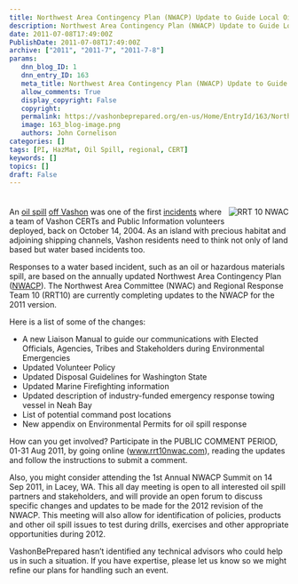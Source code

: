 ```yaml
---
title: Northwest Area Contingency Plan (NWACP) Update to Guide Local Oil Spill Response
description: Northwest Area Contingency Plan (NWACP) Update to Guide Local Oil Spill Response
date: 2011-07-08T17:49:00Z
PublishDate: 2011-07-08T17:49:00Z
archive: ["2011", "2011-7", "2011-7-8"]
params:
   dnn_blog_ID: 1
   dnn_entry_ID: 163
   meta_title: Northwest Area Contingency Plan (NWACP) Update to Guide Local Oil Spill Response
   allow_comments: True
   display_copyright: False
   copyright: 
   permalink: https://vashonbeprepared.org/en-us/Home/EntryId/163/Northwest-Area-Contingency-Plan-NWACP-Update-to-Guide-Local-Oil-Spill-Response
   image: 163_blog-image.png
   authors: John Cornelison
categories: []
tags: [PI, HazMat, Oil Spill, regional, CERT]
keywords: []
topics: []
draft: False
---
```


<div class="wlWriterHeaderFooter" style="padding-bottom: 4px; margin: 0px; padding-left: 0px; padding-right: 0px; float: none; padding-top: 4px;"> </div>
<p><img align="right" style="margin: 0px 0px 5px 5px; display: inline; float: right;" alt="RRT 10 NWAC" src="http://www.rrt10nwac.com/Images/bnr_left.jpg" />An <a href="http://www.komonews.com/news/archive/4136096.html" target="_blank">oil spill</a> <a href="http://community.seattletimes.nwsource.com/archive/?date=20041108&amp;slug=oilspill08m" target="_blank">off Vashon</a> was one of the first <a href="http://www.seattlepi.com/default/article/Tanker-blamed-for-oil-spill-off-Vashon-1162729.php" target="_blank">incidents</a> where a team of Vashon CERTs and Public Information volunteers deployed, back on October 14, 2004. As an island with precious habitat and adjoining shipping channels, Vashon residents need to think not only of land based but water based incidents too.</p>
<p>Responses to a water based incident, such as an oil or hazardous materials spill, are based on the annually updated Northwest Area Contingency Plan (<a href="www.rrt10nwac.com/NWACP/" target="_blank">NWACP</a>). The Northwest Area Committee (NWAC) and Regional Response Team 10 (RRT10) are currently completing updates to the NWACP for the 2011 version.</p>
<p>Here is a list of some of the changes:</p>
<ul>
    <li>A new Liaison Manual to guide our communications with Elected Officials, Agencies, Tribes and Stakeholders during Environmental Emergencies </li>
    <li>Updated Volunteer Policy </li>
    <li>Updated Disposal Guidelines for Washington State </li>
    <li>Updated Marine Firefighting information </li>
    <li>Updated description of industry-funded emergency response towing vessel in Neah Bay </li>
    <li>List of potential command post locations </li>
    <li>New appendix on Environmental Permits for oil spill response </li>
</ul>
<p>How can you get involved? Participate in the PUBLIC COMMENT PERIOD, 01-31 Aug 2011, by going online (<a href="http://www.rrt10nwac.com">www.rrt10nwac.com</a>), reading the updates and follow the instructions to submit a comment.</p>
<p>Also, you might consider attending the 1st Annual NWACP Summit on 14 Sep 2011, in Lacey, WA. This all day meeting is open to all interested oil spill partners and stakeholders, and will provide an open forum to discuss specific changes and updates to be made for the 2012 revision of the NWACP. This meeting will also allow for identification of policies, products and other oil spill issues to test during drills, exercises and other appropriate opportunities during 2012.</p>
<p>VashonBePrepared hasn&rsquo;t identified any technical advisors who could help us in such a situation. If you have expertise, please let us know so we might refine our plans for handling such an event.</p>
